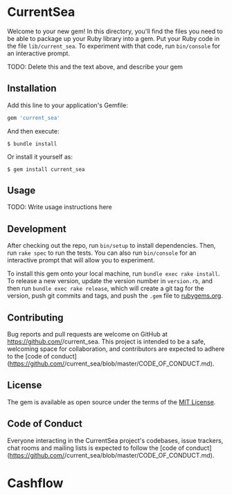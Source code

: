 # CurrentSea

Welcome to your new gem! In this directory, you'll find the files you need to be able to package up your Ruby library into a gem. Put your Ruby code in the file `lib/current_sea`. To experiment with that code, run `bin/console` for an interactive prompt.

TODO: Delete this and the text above, and describe your gem

## Installation

Add this line to your application's Gemfile:

```ruby
gem 'current_sea'
```

And then execute:

    $ bundle install

Or install it yourself as:

    $ gem install current_sea

## Usage

TODO: Write usage instructions here

## Development

After checking out the repo, run `bin/setup` to install dependencies. Then, run `rake spec` to run the tests. You can also run `bin/console` for an interactive prompt that will allow you to experiment.

To install this gem onto your local machine, run `bundle exec rake install`. To release a new version, update the version number in `version.rb`, and then run `bundle exec rake release`, which will create a git tag for the version, push git commits and tags, and push the `.gem` file to [rubygems.org](https://rubygems.org).

## Contributing

Bug reports and pull requests are welcome on GitHub at https://github.com/<github username>/current_sea. This project is intended to be a safe, welcoming space for collaboration, and contributors are expected to adhere to the [code of conduct](https://github.com/<github username>/current_sea/blob/master/CODE_OF_CONDUCT.md).


## License

The gem is available as open source under the terms of the [MIT License](https://opensource.org/licenses/MIT).

## Code of Conduct

Everyone interacting in the CurrentSea project's codebases, issue trackers, chat rooms and mailing lists is expected to follow the [code of conduct](https://github.com/<github username>/current_sea/blob/master/CODE_OF_CONDUCT.md).
# Cashflow
